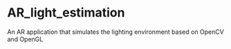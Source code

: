 # AR_light_estimation
An AR application that simulates the lighting environment based on OpenCV and OpenGL

